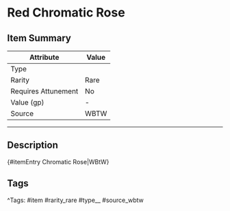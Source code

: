 # Red Chromatic Rose

## Item Summary

| Attribute            | Value                        |
|----------------------|------------------------------|
| Type                 |   |
| Rarity               | Rare             |
| Requires Attunement  | No                |
| Value (gp)           | -    |
| Source               | WBTW |

---

## Description

{#itemEntry Chromatic Rose|WBtW}

## Tags

^Tags: #item #rarity_rare #type__ #source_wbtw